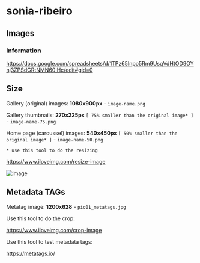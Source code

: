 # sonia-ribeiro

## Images 

### Information

https://docs.google.com/spreadsheets/d/1TPz65Inpo5Rm9UsqVdHtOD9OYnj3ZPSdGRtNMN60IHc/edit#gid=0

## Size

Gallery (original) images: **1080x900px** - `image-name.png`

Gallery thumbnails: **270x225px** `[ 75% smaller than the original image* ]` - `image-name-75.png`

Home page (caroussel) images: **540x450px** `[ 50% smaller than the original image* ]` - `image-name-50.png`


`* use this tool to do the resizing`

https://www.iloveimg.com/resize-image

![image](https://user-images.githubusercontent.com/44682155/159338069-62dd62b6-592a-41ea-9b9b-1584dd882f22.png)


## Metadata TAGs

Metatag image: **1200x628** - `pic01_metatags.jpg`

Use this tool to do the crop:

https://www.iloveimg.com/crop-image

Use this tool to test metadata tags:

https://metatags.io/
